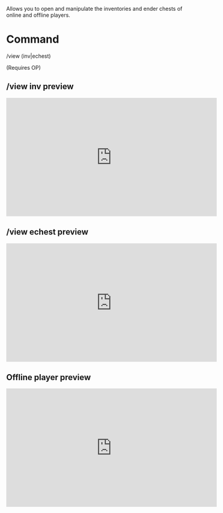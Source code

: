 Allows you to open and manipulate the inventories and ender chests of online and offline players.

# Command
/view (inv|echest) <playername>

(Requires OP)

## /view inv <playername> preview
<iframe width="560" height="315" src="https://www.youtube-nocookie.com/embed/I_Lo3sls0f0" title="YouTube video player" frameborder="0" allow="accelerometer; autoplay; clipboard-write; encrypted-media; gyroscope; picture-in-picture; web-share" allowfullscreen></iframe>

## /view echest <playername> preview
<iframe width="560" height="315" src="https://www.youtube-nocookie.com/embed/SIJjHWIhZwg" title="YouTube video player" frameborder="0" allow="accelerometer; autoplay; clipboard-write; encrypted-media; gyroscope; picture-in-picture; web-share" allowfullscreen></iframe>

## Offline player preview
<iframe width="560" height="315" src="https://www.youtube-nocookie.com/embed/rwDyySPDZQY" title="YouTube video player" frameborder="0" allow="accelerometer; autoplay; clipboard-write; encrypted-media; gyroscope; picture-in-picture; web-share" allowfullscreen></iframe>
